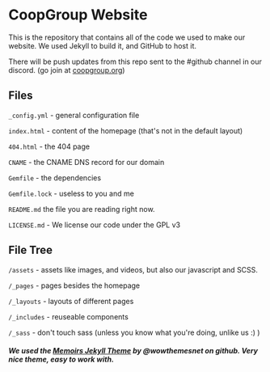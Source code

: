 # CoopGroup Website

This is the repository that contains all of the code we used to make our website. We used Jekyll to build it, and GitHub to host it.

There will be push updates from this repo sent to the #github channel in our discord. (go join at [coopgroup.org](https://coopgroup.org))
## Files
`_config.yml` - general configuration file

`index.html` - content of the homepage (that's not in the default layout)

`404.html` - the 404 page

`CNAME` - the CNAME DNS record for our domain

`Gemfile` -  the dependencies

`Gemfile.lock` - useless to you and me

`README.md` the file you are reading right now.

`LICENSE.md` - We license our code under the GPL v3

## File Tree
`/assets` - assets like images, and videos, but also our javascript and SCSS.

`/_pages` - pages besides the homepage

`/_layouts` - layouts of different pages

`/_includes` - reuseable components

`/_sass` - don't touch sass (unless you know what you're doing, unlike us :) )


##### We used the [Memoirs Jekyll Theme](https://github.com/wowthemesnet/memoirs-jekyll-theme) by @wowthemesnet on github. Very nice theme, easy to work with.
